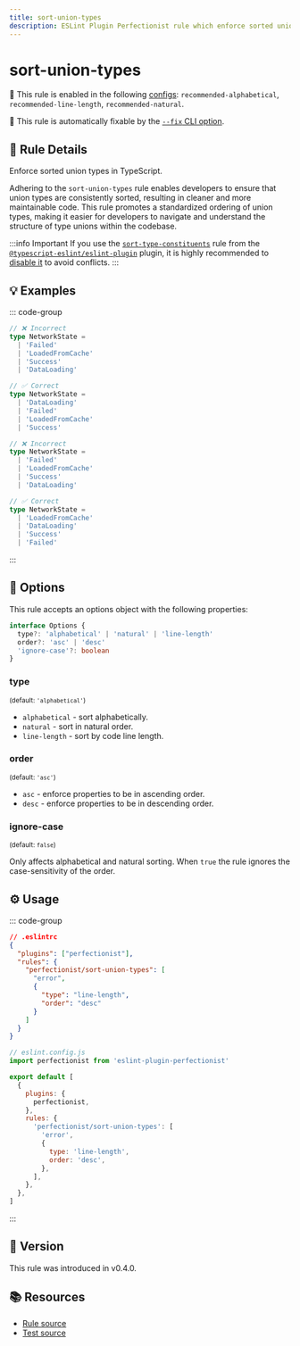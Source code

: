 ```yaml
---
title: sort-union-types
description: ESLint Plugin Perfectionist rule which enforce sorted union types in TypeScript
---
```


# sort-union-types

💼 This rule is enabled in the following [configs](/configs/): `recommended-alphabetical`, `recommended-line-length`, `recommended-natural`.

🔧 This rule is automatically fixable by the [`--fix` CLI option](https://eslint.org/docs/latest/user-guide/command-line-interface#--fix).

<!-- end auto-generated rule header -->

## 📖 Rule Details

Enforce sorted union types in TypeScript.

Adhering to the `sort-union-types` rule enables developers to ensure that union types are consistently sorted, resulting in cleaner and more maintainable code. This rule promotes a standardized ordering of union types, making it easier for developers to navigate and understand the structure of type unions within the codebase.

:::info Important
If you use the [`sort-type-constituents`](https://typescript-eslint.io/rules/sort-type-constituents) rule from the [`@typescript-eslint/eslint-plugin`](https://typescript-eslint.io) plugin, it is highly recommended to [disable it](https://eslint.org/docs/latest/use/configure/rules#using-configuration-files-1) to avoid conflicts.
:::

## 💡 Examples

::: code-group

<!-- prettier-ignore -->
```ts [Alphabetical and Natural Sorting]
// ❌ Incorrect
type NetworkState =
  | 'Failed'
  | 'LoadedFromCache'
  | 'Success'
  | 'DataLoading'

// ✅ Correct
type NetworkState =
  | 'DataLoading'
  | 'Failed'
  | 'LoadedFromCache'
  | 'Success'
```

<!-- prettier-ignore -->
```ts [Sorting by Line Length]
// ❌ Incorrect
type NetworkState =
  | 'Failed'
  | 'LoadedFromCache'
  | 'Success'
  | 'DataLoading'

// ✅ Correct
type NetworkState =
  | 'LoadedFromCache'
  | 'DataLoading'
  | 'Success'
  | 'Failed'
```

:::

## 🔧 Options

This rule accepts an options object with the following properties:

```ts
interface Options {
  type?: 'alphabetical' | 'natural' | 'line-length'
  order?: 'asc' | 'desc'
  'ignore-case'?: boolean
}
```

### type

<sub>(default: `'alphabetical'`)</sub>

- `alphabetical` - sort alphabetically.
- `natural` - sort in natural order.
- `line-length` - sort by code line length.

### order

<sub>(default: `'asc'`)</sub>

- `asc` - enforce properties to be in ascending order.
- `desc` - enforce properties to be in descending order.

### ignore-case

<sub>(default: `false`)</sub>

Only affects alphabetical and natural sorting. When `true` the rule ignores the case-sensitivity of the order.

## ⚙️ Usage

::: code-group

```json [Legacy Config]
// .eslintrc
{
  "plugins": ["perfectionist"],
  "rules": {
    "perfectionist/sort-union-types": [
      "error",
      {
        "type": "line-length",
        "order": "desc"
      }
    ]
  }
}
```

```js [Flat Config]
// eslint.config.js
import perfectionist from 'eslint-plugin-perfectionist'

export default [
  {
    plugins: {
      perfectionist,
    },
    rules: {
      'perfectionist/sort-union-types': [
        'error',
        {
          type: 'line-length',
          order: 'desc',
        },
      ],
    },
  },
]
```

:::

## 🚀 Version

This rule was introduced in v0.4.0.

## 📚 Resources

- [Rule source](https://github.com/azat-io/eslint-plugin-perfectionist/blob/main/rules/sort-union-types.ts)
- [Test source](https://github.com/azat-io/eslint-plugin-perfectionist/blob/main/test/sort-union-types.test.ts)
